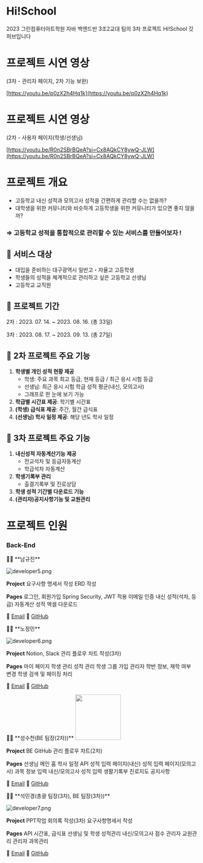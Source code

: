 # Hi!School
2023 그린컴퓨터아트학원 자바 백엔드반 3조2교대 팀의 3차 프로젝트 Hi!School 깃허브입니다

# 프로젝트 시연 영상
(3차 - 관리자 페이지, 2차 기능 보완)

[https://youtu.be/p0zX2h4Hq1k](https://youtu.be/p0zX2h4Hq1k)

# 프로젝트 시연 영상
(2차 - 사용자 페이지(학생/선생님)

[https://youtu.be/R0n2SBrBQeA?si=Cx8AQkCY8ywQ-JLW](https://youtu.be/R0n2SBrBQeA?si=Cx8AQkCY8ywQ-JLW)

# 프로젝트 개요

- 고등학교 내신 성적과 모의고사 성적을 간편하게 관리할 수는 없을까?
- 대학생을 위한 커뮤니티와 비슷하게 고등학생을 위한 커뮤니티가 있으면 좋지 않을까?

### ⇒  고등학교 성적을 통합적으로 관리할 수 있는 서비스를 만들어보자 !

## 📌 서비스 대상

- 대입을 준비하는 대구광역시 일반고・자율고 고등학생
- 학생들의 성적을 체계적으로 관리하고 싶은 고등학교 선생님
- 고등학교 교직원

## 📌 프로젝트 기간

2차 : 2023. 07. 14. ~ 2023. 08. 16. (총 33일)

3차 : 2023. 08. 17. ~ 2023. 09. 13. (총 27일)

## 📌 2차 프로젝트 주요 기능

1. **학생별 개인 성적 현황 제공** 
    - 학생: 주요 과목 최고 등급, 현재 등급 / 최근 응시 시험 등급
    - 선생님: 최근 응시 시험 학급 성적 평균(내신, 모의고사)
    - 그래프로 한 눈에 보기 가능
2. **학급별 시간표 제공**: 학기별 시간표
3. **(학생) 급식표 제공**: 주간, 월간 급식표
4. **(선생님) 학사 일정 제공**: 해당 년도 학사 일정

## 📌 3차 프로젝트 주요 기능

1. **내신성적 자동계산기능 제공**
    - 전교석차 및  등급자동계산
    - 학급석차 자동계산
2. **학생기록부 관리**
    - 출결기록부 및 진로상담
3. **학생 성적 기간별 다운로드 기능**
4. **(관리자)공지사항기능 및 교원관리**

# 프로젝트 인원

### Back-End

<aside>
💁‍♂️ **남규진**

![developer5.png](Hi!School%20bda01938369343ef83967c966a44a6c9/developer5.png)

**Project**
요구사항 명세서 작성
ERD 작성

**Pages**
로그인, 회원가입
Spring Security, JWT 적용
이메일 인증
내신 성적(석차, 등급) 자동계산
성적 엑셀 다운로드

📩 [Email](mailto:gyujin0912@gmail.com)  🔗 [GitHub](https://github.com/Minami0717) 

</aside>

<aside>
💁‍♂️ **노정민**

![developer6.png](Hi!School%20bda01938369343ef83967c966a44a6c9/developer6.png)

**Project**
Notion, Slack 관리
플로우 차트 작성(3차)

**Pages**
마이 페이지
학생 관리
성적 관리
학생 그룹 가입
관리자 학반 정보, 재학 여부 변경
학생 검색 및 페이징 처리

📩 [Email](https://www.notion.so/Hi-School-bda01938369343ef83967c966a44a6c9?pvs=21)  🔗 [GitHub](https://github.com/Junggggggggmin) 

</aside>

<aside>
💁‍♂️ **성수천(BE 팀장(2차))**

<a href="https://github.com/sucheo">
<img src="https://user-images.githubusercontent.com/118950642/269913164-c09a4fe3-397f-4f26-bf79-c1c89293d6e5.png" width="120px" height="120px">
</a>

**Project**
BE GitHub 관리
플로우 차트(2차)

**Pages**
선생님 메인 홈
학사 일정 API
성적 입력 페이지(내신)
성적 입력 페이지(모의고사)
과목 정보 입력
내신/모의고사 성적 입력
생활기록부 진로지도
공지사항

📩 [Email](mailto:3598ysm@gmail.com)  🔗 [GitHub](https://github.com/sucheo) 

</aside>

<aside>
💁‍♀️ **석민경(총괄 팀장(3차), BE 팀장(3차))**

![developer7.png](Hi!School%20bda01938369343ef83967c966a44a6c9/developer7.png)

**Project**
PPT작업
회의록 작성(3차)
요구사항명세서 작성

**Pages**
API 시간표, 급식표
선생님 및 학생 성적관리
내신/모의고사 점수
관리자 교원관리
관리자 과목관리

📩 [Email](mailto:smk93021@gmail.com)  🔗 [GitHub](https://github.com/Kimsukkyung0) 

</aside>
